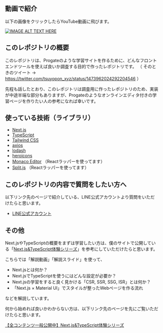## 動画で紹介

以下の画像をクリックしたらYouTube動画に飛びます。

[![IMAGE ALT TEXT HERE](https://img.youtube.com/vi/m0j6YEWbAZ4/0.jpg)](https://www.youtube.com/watch?v=m0j6YEWbAZ4)


## このレポジトリの概要

このレポジトリは、Progateのような学習サイトを作るために、どんなフロントエンドツールを使えば良いか調査する目的で作ったレポジトリです。
（ そのときのツイート → https://twitter.com/tsuyopon_xyz/status/1473962024292204546 ）

先程も話したとおり、このレポジトリは調査用に作ったレポジトリのため、実装が中途半端な部分もありますが、Progateのようなオンラインエディタ付きの学習ページを作りたい人の参考になれば幸いです。


## 使っている技術（ライブラリ）

- [Next.js](https://nextjs.org/)
- [TypeScript](https://www.typescriptlang.org/)
- [Tailwind CSS](https://tailwindcss.com/)
- [axios](https://github.com/axios/axios)
- [lodash](https://lodash.com/)
- [heroicons](https://heroicons.com/)
- [Monaco Editor](https://microsoft.github.io/monaco-editor/) （Reactラッパーを使ってます）
- [Split.js](https://github.com/nathancahill/split) （Reactラッパーを使ってます）


## このレポジトリの内容で質問をしたい方へ

以下リンク先のページで紹介している、LINE公式アカウントより質問をいただけたらと思います。

- [LINE公式アカウント](https://tsuyopon.xyz/lp/mail-magazine/)


## その他

Next.jsやTypeScriptの概要をまずは学習したい方は、僕のサイトで公開している「[Next.js&TypeScript体験シリーズ](https://tsuyopon.xyz/learning-contents/web-dev/javascript/nextjs-and-typescript-experience-series/)」を参考にしていただけたらと思います。


こちらでは「解説動画」「解説スライド」を使って、

- Next.jsとは何か？
- Next.jsでTypeScriptを使うにはどんな設定が必要か？
- Next.jsの学習をすると良く見かける「CSR, SSR, SSG, ISR」とは何か？
- 「Next.js × Material UI」でスタイルが整ったWebページを作る流れ

などを解説しています。

何から始めれば良いかわからない方は、以下リンク先のページを先にご覧いただけたらと思います。

[【全コンテンツ一般公開中】Next.js&TypeScript体験シリーズ](https://tsuyopon.xyz/learning-contents/web-dev/javascript/nextjs-and-typescript-experience-series/)
